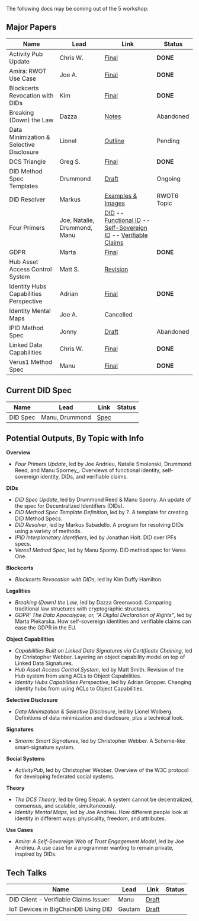 The following docs may be coming out of the 
5 workshop:

## Major Papers
Name | Lead | Link | Status
---|---|---|---
Activity Pub Update | Chris W. | [Final](https://github.com/WebOfTrustInfo/rebooting-the-web-of-trust-fall2017/blob/master/final-documents/activitypub-decentralized-distributed.pdf) | **DONE**
Amira: RWOT Use Case | Joe A. | [Final](https://github.com/WebOfTrustInfo/rebooting-the-web-of-trust-fall2017/blob/master/final-documents/amira.pdf) | **DONE**
Blockcerts Revocation with DIDs | Kim | [Final](https://github.com/WebOfTrustInfo/rebooting-the-web-of-trust-fall2017/blob/master/final-documents/blockcerts-revocation.pdf)| **DONE**
Breaking (Down) the Law | Dazza | [Notes](https://github.com/WebOfTrustInfo/rebooting-the-web-of-trust-fall2017/tree/master/draft-documents/BreakingDownAndConnectingLawAndTech) | Abandoned
Data Minimization & Selective Disclosure | Lionel | [Outline](https://github.com/WebOfTrustInfo/rebooting-the-web-of-trust-fall2017/blob/master/draft-documents/DataMinimization/Data%20Minimzation%20and%20Selective%20Disclosure.md) | Pending
DCS Triangle | Greg S. | [Final](https://github.com/WebOfTrustInfo/rebooting-the-web-of-trust-fall2017/blob/master/final-documents/dcs-theorem/The-DCS-Theorem.pdf) | **DONE**
DID Method Spec Templates | Drummond | [Draft](https://github.com/WebOfTrustInfo/rebooting-the-web-of-trust-fall2017/blob/master/draft-documents/DID%20Method%20Spec%20Template%20Definition.md) | Ongoing
DID Resolver | Markus | [Examples & Images](https://github.com/WebOfTrustInfo/rebooting-the-web-of-trust-fall2017/tree/master/draft-documents/UniversalResolver) | RWOT6 Topic
Four Primers | Joe, Natalie, Drummond, Manu | [DID](https://github.com/WebOfTrustInfo/rebooting-the-web-of-trust-fall2017/blob/master/draft-documents/did-primer.md) -- [Functional ID](https://github.com/WebOfTrustInfo/rebooting-the-web-of-trust-fall2017/blob/master/draft-documents/functional-identity-primer.md) -- [Self-Sovereign ID](https://github.com/WebOfTrustInfo/rebooting-the-web-of-trust-fall2017/blob/master/draft-documents/self-sovereign-identity-primer.md) -- [Verifiable Claims](https://github.com/WebOfTrustInfo/rebooting-the-web-of-trust-fall2017/blob/master/draft-documents/verifiable-claims-primer.md)
GDPR | Marta | [Final](https://github.com/WebOfTrustInfo/rebooting-the-web-of-trust-fall2017/blob/master/final-documents/gdpr.pdf) | **DONE**
Hub Asset Access Control System  | Matt S. | [Revision](https://github.com/WebOfTrustInfo/rebooting-the-web-of-trust-fall2017/blob/master/draft-documents/DIF-Hub-Capabilities-RWOT.md)
Identity Hubs Capabilities Perspective | Adrian | [Final](https://github.com/WebOfTrustInfo/rebooting-the-web-of-trust-fall2017/blob/master/final-documents/identity-hubs-capabilities-perspective.pdf) | **DONE**
Identity Mental Maps | Joe A. | Cancelled
IPID Method Spec | Jonny | [Draft](https://github.com/jonnycrunch/ipid) | Abandoned
Linked Data Capabilities | Chris W. | [Final](https://github.com/WebOfTrustInfo/rebooting-the-web-of-trust-fall2017/blob/master/final-documents/lds-ocap.pdf) | **DONE**
Verus1 Method Spec | Manu | [Final](https://github.com/WebOfTrustInfo/rebooting-the-web-of-trust-fall2017/blob/master/final-documents/did-method-veres-one.pdf) | **DONE**

## Current DID Spec

Name | Lead | Link | Status
---|---|---|---
DID Spec | Manu, Drummond | [Spec](https://github.com/WebOfTrustInfo/rebooting-the-web-of-trust-fall2017/blob/master/draft-documents/did-spec/DID-Specification.html)

## Potential Outputs, By Topic with Info

**Overview**

   * _Four Primers Update_, led by Joe Andrieu, Natalie Smolenski, Drummond Reed, and Manu Sporney_. Overviews of functional identity, self-sovereign identity, DIDs, and verifiable claims. 

**DIDs**

   * _DID Spec Update_, led by Drummond Reed & Manu Sporny. An update of the spec for Decentralized Identifiers (DIDs).
   * _DID Method Spec Template Definition_, led by ?. A template for creating DID Method Specs. 
   * _DID Resolver_, led by Markus Sabadello. A program for resolving DIDs using a variety of methods.
   * _IPID Interplanetary Identifiers_, led by Jonathan Holt. DID over IPFs specs.
   * _Veres1 Method Spec_, led by Manu Sporny. DID method spec for Veres One.
   
**Blockcerts**

   * _Blockcerts Revocation with DIDs_, led by Kim Duffy Hamilton. 
   
**Legalities**

   * _Breaking (Down) the Law_, led by Dazza Greenwood. Comparing traditional law structures with cryptographic structures.
   * _GDPR: The Data Apocalypse; or, "A Digital Declaration of Rights"_, led by Marta  Piekarska. How self-sovereign identities and verifiable claims can ease the GDPR in the EU.
   
**Object Capabilities**

   * _Capabilities Built on Linked Data Signatures via Certificate Chaining_, led by Christopher Webber. Layering an object capability model on top of Linked Data Signatures.
   * _Hub Asset Access Control System_, led by Matt Smith. Revision of the Hub system from using ACLs to Object Capabilities.
   * _Identity Hubs Capabilities Perspective_, led by Adrian Gropper. Changing identity hubs from using ACLs to Object Capabilities.

**Selective Disclosure**

   * _Data Minimization & Selective Disclosure_, led by Lionel Wolberg. Definitions of data minimization and disclosure, plus a technical look.

**Signatures**

   * _Smarm: Smart Signatures_, led by Christopher Webber. A Scheme-like smart-signature system.
   
**Social Systems**

   * _ActivityPub_, led by Christopher Webber. Overview of the W3C protocol for developing federated social systems.

**Theory**

   * _The DCS Theory_, led by Greg Slepak. A system cannot be decentralized, consensus, and scalable, simultaneously.
   * _Identity Mental Maps_, led by Joe Andrieu. How different people look at identity in different ways: physicality, freedom, and attributes.
   
**Use Cases**

   * _Amira: A Self-Sovereign Web of Trust Engagement Model_, led by Joe Andrieu. A use case for a programmer wanting to remain private, inspired by DIDs.

## Tech Talks

Name | Lead | Link | Status
---|---|---|---
DID Client - Verifiable Claims Issuer | Manu | [Draft](https://github.com/WebOfTrustInfo/rebooting-the-web-of-trust-fall2017/blob/master/draft-documents/did-client-issuer/did-client-issuer.md)
IoT Devices in BigChainDB Using DID | Gautam | [Draft](https://github.com/WebOfTrustInfo/rebooting-the-web-of-trust-fall2017/blob/master/draft-documents/did%20-%20iot%20-%20bigchaindb/iot%20devices%20with%20dids%20on%20bigchaindb.md)

